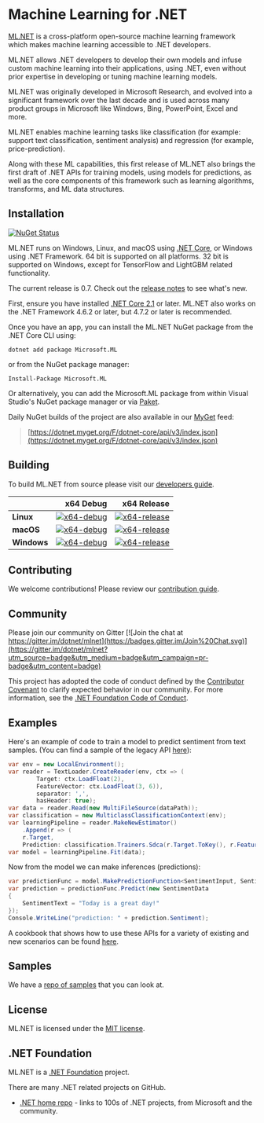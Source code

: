 

# Machine Learning for .NET

[ML.NET](https://www.microsoft.com/net/learn/apps/machine-learning-and-ai/ml-dotnet) is a cross-platform open-source machine learning framework which makes machine learning accessible to .NET developers.

ML.NET allows .NET developers to develop their own models and infuse custom machine learning into their applications, using .NET, even without prior expertise in developing or tuning machine learning models.

ML.NET was originally developed in Microsoft Research, and evolved into a significant framework over the last decade and is used across many product groups in Microsoft like Windows, Bing, PowerPoint, Excel and more.

ML.NET enables machine learning tasks like classification (for example: support text classification, sentiment analysis) and regression (for example, price-prediction).

Along with these ML capabilities, this first release of ML.NET also brings the first draft of .NET APIs for training models, using models for predictions, as well as the core components of this framework such as learning algorithms, transforms, and ML data structures. 

## Installation

[![NuGet Status](https://img.shields.io/nuget/v/Microsoft.ML.svg?style=flat)](https://www.nuget.org/packages/Microsoft.ML/)

ML.NET runs on Windows, Linux, and macOS using [.NET Core](https://github.com/dotnet/core), or Windows using .NET Framework. 64 bit is supported on all platforms. 32 bit is supported on Windows, except for TensorFlow and LightGBM related functionality.

The current release is 0.7. Check out the [release notes](docs/release-notes/0.7/release-0.7.md) to see what's new.

First, ensure you have installed [.NET Core 2.1](https://www.microsoft.com/net/learn/get-started) or later. ML.NET also works on the .NET Framework 4.6.2 or later, but 4.7.2 or later is recommended.

Once you have an app, you can install the ML.NET NuGet package from the .NET Core CLI using:
```
dotnet add package Microsoft.ML
```

or from the NuGet package manager:
```
Install-Package Microsoft.ML
```

Or alternatively, you can add the Microsoft.ML package from within Visual Studio's NuGet package manager or via [Paket](https://github.com/fsprojects/Paket).

Daily NuGet builds of the project are also available in our [MyGet](https://dotnet.myget.org/feed/dotnet-core/package/nuget/Microsoft.ML) feed:

> [https://dotnet.myget.org/F/dotnet-core/api/v3/index.json](https://dotnet.myget.org/F/dotnet-core/api/v3/index.json)

## Building

To build ML.NET from source please visit our [developers guide](docs/project-docs/developer-guide.md).

|    | x64 Debug | x64 Release |
|:---|----------------:|------------------:|
|**Linux**|[![x64-debug](https://dnceng.visualstudio.com/public/_apis/build/status/dotnet/machinelearning/MachineLearning-CI?branchName=master)](https://dnceng.visualstudio.com/DotNet-Public/_build/latest?definitionId=104&branch=master)|[![x64-release](https://dnceng.visualstudio.com/public/_apis/build/status/dotnet/machinelearning/MachineLearning-CI?branchName=master)](https://dnceng.visualstudio.com/DotNet-Public/_build/latest?definitionId=104&branch=master)|
|**macOS**|[![x64-debug](https://dnceng.visualstudio.com/public/_apis/build/status/dotnet/machinelearning/MachineLearning-CI?branchName=master)](https://dnceng.visualstudio.com/DotNet-Public/_build/latest?definitionId=104&branch=master)|[![x64-release](https://dnceng.visualstudio.com/public/_apis/build/status/dotnet/machinelearning/MachineLearning-CI?branchName=master)](https://dnceng.visualstudio.com/DotNet-Public/_build/latest?definitionId=104&branch=master)|
|**Windows**|[![x64-debug](https://dnceng.visualstudio.com/public/_apis/build/status/dotnet/machinelearning/MachineLearning-CI?branchName=master)](https://dnceng.visualstudio.com/DotNet-Public/_build/latest?definitionId=104&branch=master)|[![x64-release](https://dnceng.visualstudio.com/public/_apis/build/status/dotnet/machinelearning/MachineLearning-CI?branchName=master)](https://dnceng.visualstudio.com/DotNet-Public/_build/latest?definitionId=104&branch=master)|

## Contributing

We welcome contributions! Please review our [contribution guide](CONTRIBUTING.md).

## Community

Please join our community on Gitter [![Join the chat at https://gitter.im/dotnet/mlnet](https://badges.gitter.im/Join%20Chat.svg)](https://gitter.im/dotnet/mlnet?utm_source=badge&utm_medium=badge&utm_campaign=pr-badge&utm_content=badge)

This project has adopted the code of conduct defined by the [Contributor Covenant](https://contributor-covenant.org/) to clarify expected behavior in our community.
For more information, see the [.NET Foundation Code of Conduct](https://dotnetfoundation.org/code-of-conduct).

## Examples

Here's an example of code to train a model to predict sentiment from text samples. 
(You can find a sample of the legacy API [here](test/Microsoft.ML.Tests/Scenarios/SentimentPredictionTests.cs)):

```C#
var env = new LocalEnvironment();
var reader = TextLoader.CreateReader(env, ctx => (
        Target: ctx.LoadFloat(2),
        FeatureVector: ctx.LoadFloat(3, 6)),
        separator: ',',
        hasHeader: true);
var data = reader.Read(new MultiFileSource(dataPath));
var classification = new MulticlassClassificationContext(env);
var learningPipeline = reader.MakeNewEstimator()
    .Append(r => (
    r.Target,
    Prediction: classification.Trainers.Sdca(r.Target.ToKey(), r.FeatureVector)));
var model = learningPipeline.Fit(data);

```

Now from the model we can make inferences (predictions):

```C#
var predictionFunc = model.MakePredictionFunction<SentimentInput, SentimentPrediction>(env);
var prediction = predictionFunc.Predict(new SentimentData
{
    SentimentText = "Today is a great day!"
});
Console.WriteLine("prediction: " + prediction.Sentiment);
```
A cookbook that shows how to use these APIs for a variety of existing and new scenarios can be found [here](docs/code/MlNetCookBook.md).


## Samples

We have a [repo of samples](https://github.com/dotnet/machinelearning-samples) that you can look at.

## License

ML.NET is licensed under the [MIT license](LICENSE).

## .NET Foundation

ML.NET is a [.NET Foundation](https://www.dotnetfoundation.org/projects) project.

There are many .NET related projects on GitHub.

- [.NET home repo](https://github.com/Microsoft/dotnet) - links to 100s of .NET projects, from Microsoft and the community.

